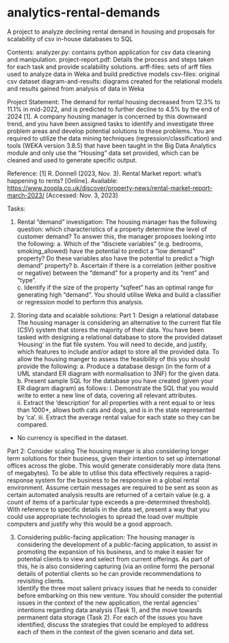 # analytics-rental-demands
A project to analyze declining rental demand in housing and proposals for scalability of csv in-house databases to SQL


Contents:
analyzer.py: contains python application for csv data cleaning and manipulation.
project-report.pdf: Details the process and steps taken for each task and provide scalability solutions.
arff-files: sets of arff files used to analyze data in Weka and build predictive models
csv-files: original csv dataset
diagram-and-results: diagrams created for the relational models and results gained from analysis of data in Weka


Project Statement:
The demand for rental housing decreased from 12.3% to 11.1% in mid-2022, and is predicted to further decline to 4.5% by the end of 2024 [1]. A company housing manager is concerned by this downward trend, and you have been assigned tasks to identify and investigate three problem areas and develop potential solutions to these problems. You are required to utilize the data mining techniques (regression/classification) and tools (WEKA version 3.8.5) that have been taught in the Big Data Analytics module and only use the “Housing” data set provided, which can be cleaned and used to generate specific output. 

Reference:
[1] R. Donnell (2023, Nov. 3). Rental Market report: what’s happening to rents? [Online]. Available: https://www.zoopla.co.uk/discover/property-news/rental-market-report-march-2023/ [Accessed: Nov. 3, 2023]


Tasks:
1)	Rental “demand” investigation: 
The housing manager has the following question: which characteristics of a property determine the level of customer demand? To answer this, the manager proposes looking into the following:
a.	Which of the “discrete variables” (e.g. bedrooms, smoking_allowed) have the potential to predict a “low demand” property? Do these variables also have the potential to predict a “high demand” property?
b.	Ascertain if there is a correlation (either positive or negative) between the “demand” for a property and its “rent” and “type”.  
c.	Identify if the size of the property “sqfeet” has an optimal range for generating high “demand”. 
You should utilise Weka and build a classifier or regression model to perform this analysis. 

2)	Storing data and scalable solutions:
Part 1: Design a relational database
The housing manager is considering an alternative to the current flat file (CSV) system that stores the majority of their data. You have been tasked with designing a relational database to store the provided dataset ‘Housing’ in the flat file system. You will need to decide, and justify, which features to include and/or adapt to store all the provided data. To allow the housing manger to assess the feasibility of this you should provide the following:
a.	Produce a database design (in the form of a UML standard ER diagram with normalisation to 3NF) for the given data. 
b.	Present sample SQL for the database you have created (given your ER diagram diagram) as follows:
i.	Demonstrate the SQL that you would write to enter a new line of data, covering all relevant attributes.  
ii.	Extract the ‘description’ for all properties with a rent equal to or less than 1000*, allows both cats and dogs, and is in the state represented by ‘ca’.
iii.	Extract the average rental value for each state so they can be compared.  
* No currency is specified in the dataset. 

Part 2: Consider scaling
The housing manger is also considering longer term solutions for their business, given their intention to set up international offices across the globe. This would generate considerably more data (tens of megabytes). To be able to utilise this data effectively requires a rapid-response system for the business to be responsive in a global rental environment. Assume certain messages are required to be sent as soon as certain automated analysis results are returned of a certain value (e.g. a count of items of a particular type exceeds a pre-determined threshold). With reference to specific details in the data set, present a way that you could use appropriate technologies to spread the load over multiple computers and justify why this would be a good approach.


3)	Considering public-facing application: 
The housing manager is considering the development of a public-facing application, to assist in promoting the expansion of his business, and to make it easier for potential clients to view and select from current offerings. As part of this, he is also considering capturing (via an online form) the personal details of potential clients so he can provide recommendations to revisiting clients.  
Identify the three most salient privacy issues that he needs to consider before embarking on this new venture. You should consider the potential issues in the context of the new application, the rental agencies’ intentions regarding data analysis (Task 1), and the move towards permanent data storage (Task 2). For each of the issues you have identified, discuss the strategies that could be employed to address each of them in the context of the given scenario and data set.

